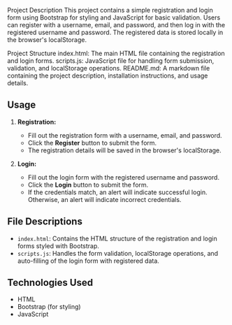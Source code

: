 Project Description
This project contains a simple registration and login form using Bootstrap for styling and JavaScript for basic validation. Users can register with a username, email, and password, and then log in with the registered username and password. The registered data is stored locally in the browser's localStorage.

Project Structure
index.html: The main HTML file containing the registration and login forms.
scripts.js: JavaScript file for handling form submission, validation, and localStorage operations.
README.md: A markdown file containing the project description, installation instructions, and usage details.

## Usage

1. **Registration:**
    - Fill out the registration form with a username, email, and password.
    - Click the **Register** button to submit the form.
    - The registration details will be saved in the browser's localStorage.

2. **Login:**
    - Fill out the login form with the registered username and password.
    - Click the **Login** button to submit the form.
    - If the credentials match, an alert will indicate successful login. Otherwise, an alert will indicate incorrect credentials.

## File Descriptions

- `index.html`: Contains the HTML structure of the registration and login forms styled with Bootstrap.
- `scripts.js`: Handles the form validation, localStorage operations, and auto-filling of the login form with registered data.

## Technologies Used

- HTML
- Bootstrap (for styling)
- JavaScript


